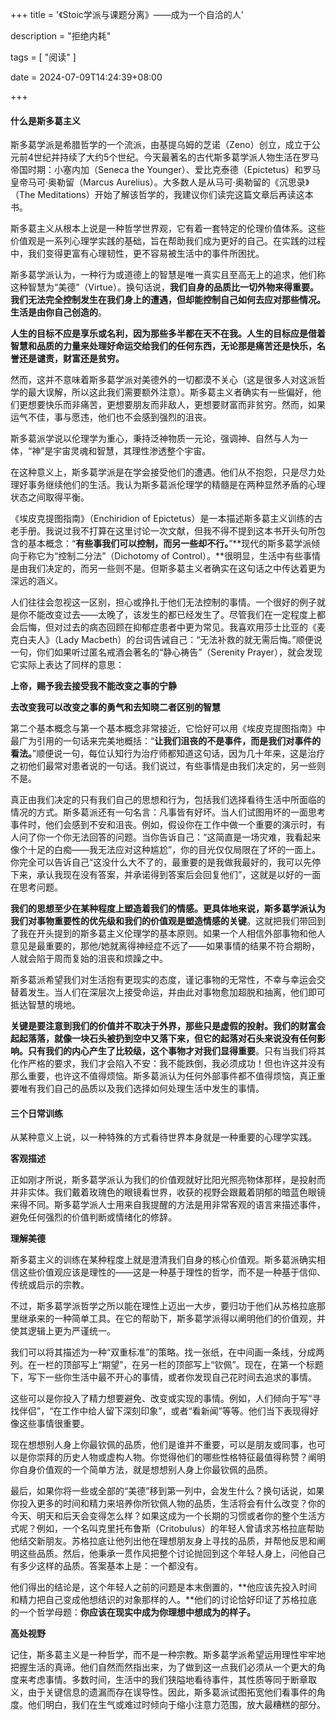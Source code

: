 +++
title = '《Stoic学派与课题分离》——成为一个自洽的人'

description = "拒绝内耗"

tags = [ "阅读" ]

date = 2024-07-09T14:24:39+08:00

+++

#### 什么是斯多葛主义

斯多葛学派是希腊哲学的一个流派，由基提乌姆的芝诺（Zeno）创立，成立于公元前4世纪并持续了大约5个世纪。今天最著名的古代斯多葛学派人物生活在罗马帝国时期：小塞内加（Seneca the Younger）、爱比克泰德（Epictetus）和罗马皇帝马可·奥勒留（Marcus Aurelius）。大多数人是从马可·奥勒留的《沉思录》（The Meditations）开始了解该哲学的，我建议你们读完这篇文章后再读这本书。

斯多葛主义从根本上说是一种哲学世界观，它有着一套特定的伦理价值体系。这些价值观是一系列心理学实践的基础，旨在帮助我们成为更好的自己。在实践的过程中，我们变得更富有心理韧性，更不容易被生活中的事件所困扰。

斯多葛学派认为，一种行为或道德上的智慧是唯一真实且至高无上的追求，他们称这种智慧为“美德”（Virtue）。换句话说，**我们自身的品质比一切外物来得重要。我们无法完全控制发生在我们身上的遭遇，但却能控制自己如何去应对那些情况。生活是由你自己创造的**。

**人生的目标不应是享乐或名利，因为那些多半都在天不在我。人生的目标应是借着智慧和品质的力量来处理好命运交给我们的任何东西，无论那是痛苦还是快乐，名誉还是谴责，财富还是贫穷。**

然而，这并不意味着斯多葛学派对美德外的一切都漠不关心（这是很多人对这派哲学的最大误解，所以这此我们需要额外注意）。斯多葛主义者确实有一些偏好，他们更想要快乐而非痛苦，更想要朋友而非敌人，更想要财富而非贫穷。然而，如果运气不佳，事与愿违，他们也不会感到强烈的沮丧。

斯多葛派学说以伦理学为重心，秉持泛神物质一元论，强调神、自然与人为一体，“神”是宇宙灵魂和智慧，其理性渗透整个宇宙。

在这种意义上，斯多葛学派是在学会接受他们的遭遇。他们从不抱怨，只是尽力处理好事务继续他们的生活。我认为斯多葛派伦理学的精髓是在两种显然矛盾的心理状态之间取得平衡。

《埃皮克提图指南》（Enchiridion of Epictetus）是一本描述斯多葛主义训练的古老手册。我说过我不打算在这里讨论一次文献，但我不得不提到这本书开头句所包含的基本概念：“**有些事我们可以控制，而另一些却不行。**”**现代的斯多葛学派倾向于称它为“控制二分法”（Dichotomy of Control）。**很明显，生活中有些事情是由我们决定的，而另一些则不是。但斯多葛主义者确实在这句话之中传达着更为深远的涵义。

人们往往会忽视这一区别，担心或挣扎于他们无法控制的事情。一个很好的例子就是你不能改变过去——太晚了，该发生的都已经发生了。尽管我们在一定程度上都会后悔，但对过去的病态回顾在抑郁症患者中更为常见。我喜欢用莎士比亚的《麦克白夫人》（Lady Macbeth）的台词告诫自己：“无法补救的就无需后悔。”顺便说一句，你们如果听过匿名戒酒会著名的“静心祷告”（Serenity Prayer），就会发现它实际上表达了同样的意思：

**上帝，赐予我去接受我不能改变之事的宁静**

**去改变我可以改变之事的勇气和去知晓二者区别的智慧**

第二个基本概念与第一个基本概念非常接近，它恰好可以用《埃皮克提图指南》中最广为引用的一句话来完美地概括：“**让我们沮丧的不是事件，而是我们对事件的看法。**”顺便说一句，每位认知行为治疗师都知道这句话，因为几十年来，这是治疗之初他们最常对患者说的一句话。我们说过，有些事情是由我们决定的，另一些则不是。

真正由我们决定的只有我们自己的思想和行为，包括我们选择看待生活中所面临的情况的方式。斯多葛派还有一句名言：凡事皆有好坏。当人们试图用坏的一面思考事件时，他们会感到不安和沮丧。例如，假设你在工作中做一个重要的演示时，有人问了你一个你无法回答的问题。当你告诉自己：“这简直是一场灾难，我看起来像个十足的白痴——我无法应对这种尴尬”，你的目光仅仅局限在了坏的一面上。你完全可以告诉自己“这没什么大不了的，最重要的是我做我最好的，我可以先停下来，承认我现在没有答案，并承诺得到答案后会回复他们”，这就是以好的一面在思考问题。

**我们的思想至少在某种程度上塑造着我们的情感。更具体地来说，斯多葛学派认为我们对事物重要性的优先级和我们的价值观是塑造情感的关键**。这就把我们带回到了我在开头提到的斯多葛主义伦理学的基本原则。如果一个人相信外部事物和他人意见是最重要的，那他/她就离得神经症不远了——如果事情的结果不符合期盼，人就会陷于周而复始的沮丧和烦躁之中。

斯多葛派希望我们对生活抱有更现实的态度，谨记事物的无常性，不幸与幸运会交替着发生。当人们在深层次上接受命运，并由此对事物愈加超脱和抽离，他们即可抵达智慧的境地。

**关键是要注意到我们的价值并不取决于外界，那些只是虚假的投射。我们的财富会起起落落，就像一块石头被扔到空中又落下来，但它的起落对石头来说没有任何影响。只有我们的内心产生了比较级，这个事物才对我们显得重要**。只有当我们将其化作严格的要求，我们才会陷入不安：我不能跌倒，我必须成功！但也许这并没有那么重要，也许这不值得烦恼。斯多葛派认为任何外部事件都不值得烦恼，真正重要唯有我们自己的品质以及我们选择如何处理生活中发生的事情。

#### 三个日常训练

从某种意义上说，以一种特殊的方式看待世界本身就是一种重要的心理学实践。

**客观描述**

正如刚才所说，斯多葛学派认为我们的价值观就好比阳光照亮物体那样，是投射而并非实体。我们戴着玫瑰色的眼镜看世界，收获的视野会跟戴着阴郁的暗蓝色眼镜来得不同。斯多葛学派人士用来自我提醒的方法是用非常客观的语言来描述事件，避免任何强烈的价值判断或情绪化的修辞。

**理解美德**

斯多葛主义的训练在某种程度上就是澄清我们自身的核心价值观。斯多葛派确实相信这些价值观应该是理性的——这是一种基于理性的哲学，而不是一种基于信仰、传统或启示的宗教。

不过，斯多葛学派哲学之所以能在理性上迈出一大步，要归功于他们从苏格拉底那里继承来的一种简单工具。在它的帮助下，斯多葛学派得以阐明他们的价值观，并使其逻辑上更为严谨统一。

我们可以将其描述为一种“双重标准”的策略。找一张纸，在中间画一条线，分成两列。在一栏的顶部写上“期望”，在另一栏的顶部写上“钦佩”。现在，在第一个标题下，写下一些你生活中最不开心的事情，或者你发现自己花时间去追求的事情。

这些可以是你投入了精力想要避免、改变或实现的事情。例如，人们倾向于写“寻找伴侣”，“在工作中给人留下深刻印象”，或者“看新闻”等等。他们当下表现得好像这些事情很重要。

现在想想别人身上你最钦佩的品质，他们是谁并不重要，可以是朋友或同事，也可以是你崇拜的历史人物或虚构人物。你觉得他们的哪些性格特征最值得称赞？阐明你自身价值观的一个简单方法，就是想想别人身上你最钦佩的品质。

最后，如果你将一些或全部的“美德”移到第一列中，会发生什么？换句话说，如果你投入更多的时间和精力来培养你所钦佩人物的品质，生活将会有什么改变？你的今天、明天和后天会变得怎么样？如果这成为一个长期的习惯或者你的整个生活方式呢？例如，一个名叫克里托布鲁斯（Critobulus）的年轻人曾请求苏格拉底帮助他结交新朋友。苏格拉底让他列出他在理想朋友身上寻找的品质，并帮他反思和阐明这些品质。然后，他秉承一贯作风把整个讨论抛回到这个年轻人身上，问他自己有多少这样的品质。答案基本上是：一个都没有。

他们得出的结论是，这个年轻人之前的问题是本末倒置的，**他应该先投入时间和精力把自己变成他想结识的对象那样的人。**他们的讨论恰好印证了苏格拉底的一个哲学母题：**你应该在现实中成为你理想中想成为的样子。**

**高处视野**

记住，斯多葛主义是一种哲学，而不是一种宗教。斯多葛学派希望运用理性牢牢地把握生活的真谛。他们自然而然指出来，为了做到这一点我们必须从一个更大的角度来考虑事情。多数时间，生活中的我们狭隘地看待事件，其性质等同于断章取义，由于关键信息的遗漏而存在误导性。因此，斯多葛派试图拓宽他们看事件的角度。他们明白，我们在生气或难过时倾向于缩小注意力范围，放大最糟糕的部分。

